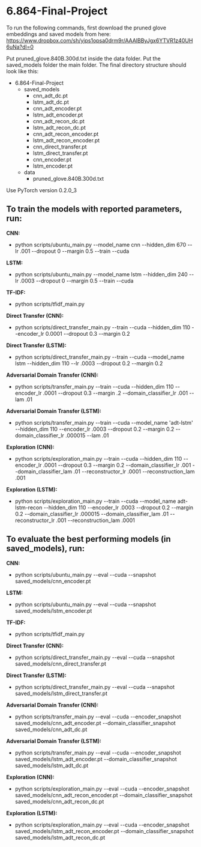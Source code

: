 # 6.864-Final-Project


To run the following commands, first download the pruned glove embeddings and saved models from here: https://www.dropbox.com/sh/yjps1opsa0drm9r/AAAlBByJgx6YTVR1z40UH6uNa?dl=0

Put pruned_glove.840B.300d.txt inside the data folder. Put the saved_models folder the main folder. The final directory structure should look like this:

* 6.864-Final-Project
    * saved_models
        * cnn_adt_dc.pt
        * lstm_adt_dc.pt
        * cnn_adt_encoder.pt
        * lstm_adt_encoder.pt
        * cnn_adt_recon_dc.pt
        * lstm_adt_recon_dc.pt
        * cnn_adt_recon_encoder.pt
        * lstm_adt_recon_encoder.pt
        * cnn_direct_transfer.pt
        * lstm_direct_transfer.pt
        * cnn_encoder.pt
        * lstm_encoder.pt
    * data
        * pruned_glove.840B.300d.txt



Use PyTorch version 0.2.0_3

## To train the models with reported parameters, run: 

**CNN:** 
* python scripts/ubuntu_main.py --model_name cnn --hidden_dim 670 --lr .001 --dropout 0 --margin 0.5 --train --cuda

**LSTM:** 
* python scripts/ubuntu_main.py --model_name lstm --hidden_dim 240 --lr .0003 --dropout 0 --margin 0.5 --train --cuda

**TF-IDF:** 
* python scripts/tfidf_main.py

**Direct Transfer (CNN):**
* python scripts/direct_transfer_main.py --train --cuda --hidden_dim 110 --encoder_lr 0.0001 --dropout 0.3 --margin 0.2

**Direct Transfer (LSTM):** 
* python scripts/direct_transfer_main.py --train --cuda --model_name lstm --hidden_dim 110 --lr .0003 --dropout 0.2 --margin 0.2

**Adversarial Domain Transfer (CNN):**
* python scripts/transfer_main.py --train --cuda --hidden_dim 110 --encoder_lr .0001 --dropout 0.3 --margin .2 --domain_classifier_lr .001 --lam .01

**Adversarial Domain Transfer (LSTM):** 
* python scripts/transfer_main.py --train --cuda --model_name 'adt-lstm' --hidden_dim 110 --encoder_lr .0003 --dropout 0.2 --margin 0.2 --domain_classifier_lr .000015 --lam .01

**Exploration (CNN):**
* python scripts/exploration_main.py --train --cuda --hidden_dim 110 --encoder_lr .0001 --dropout 0.3 --margin 0.2 --domain_classifier_lr .001 --domain_classifier_lam .01 --reconstructor_lr .0001 --reconstruction_lam .001

**Exploration (LSTM):**
* python scripts/exploration_main.py --train --cuda --model_name adt-lstm-recon --hidden_dim 110 --encoder_lr .0003 --dropout 0.2 --margin 0.2 --domain_classifier_lr .000015 --domain_classifier_lam .01 --reconstructor_lr .001 --reconstruction_lam .0001


## To evaluate the best performing models (in saved_models), run:

**CNN:** 
* python scripts/ubuntu_main.py --eval --cuda --snapshot saved_models/cnn_encoder.pt

**LSTM:** 
* python scripts/ubuntu_main.py --eval --cuda --snapshot saved_models/lstm_encoder.pt

**TF-IDF:** 
* python scripts/tfidf_main.py

**Direct Transfer (CNN):**
* python scripts/direct_transfer_main.py --eval --cuda --snapshot saved_models/cnn_direct_transfer.pt

**Direct Transfer (LSTM):**
* python scripts/direct_transfer_main.py --eval --cuda --snapshot saved_models/lstm_direct_transfer.pt

**Adversarial Domain Transfer (CNN):**
* python scripts/transfer_main.py --eval --cuda --encoder_snapshot saved_models/cnn_adt_encoder.pt --domain_classifier_snapshot saved_models/cnn_adt_dc.pt

**Adversarial Domain Transfer (LSTM):**
* python scripts/transfer_main.py --eval --cuda --encoder_snapshot saved_models/lstm_adt_encoder.pt --domain_classifier_snapshot saved_models/lstm_adt_dc.pt

**Exploration (CNN):**
* python scripts/exploration_main.py --eval --cuda --encoder_snapshot saved_models/cnn_adt_recon_encoder.pt --domain_classifier_snapshot saved_models/cnn_adt_recon_dc.pt

**Exploration (LSTM):**
* python scripts/exploration_main.py --eval --cuda --encoder_snapshot saved_models/lstm_adt_recon_encoder.pt --domain_classifier_snapshot saved_models/lstm_adt_recon_dc.pt
